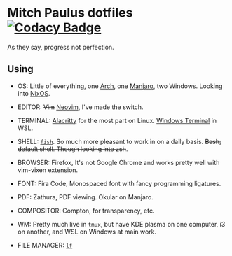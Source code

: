 # Mitch Paulus dotfiles [![Codacy Badge](https://api.codacy.com/project/badge/Grade/d50e331067be47ab8246b76686ff17c8)](https://www.codacy.com/manual/mitchpaulus/dotfiles?utm_source=github.com&amp;utm_medium=referral&amp;utm_content=mitchpaulus/dotfiles&amp;utm_campaign=Badge_Grade)

As they say, progress not perfection.

## Using

* OS: Little of everything, one [Arch](https://archlinux.org/),
  one [Manjaro](https://manjaro.org/), two Windows.
  Looking into [NixOS](https://nixos.org/).

* EDITOR: ~~Vim~~ [Neovim](https://neovim.io), I've made the switch.

* TERMINAL: [Alacritty](https://github.com/alacritty/alacritty) for the most part on Linux.
  [Windows Terminal](https://github.com/Microsoft/Terminal) in WSL.

* SHELL: [`fish`](https://fishshell.com/). So much more pleasant to work in on a daily basis.
  ~~Bash, default shell. Though looking into zsh~~.

* BROWSER: Firefox, It's not Google Chrome and works pretty well with vim-vixen extension.

* FONT: Fira Code, Monospaced font with fancy programming ligatures.

* PDF: Zathura, PDF viewing. Okular on Manjaro.

* COMPOSITOR: Compton, for transparency, etc.

* WM: Pretty much live in `tmux`, but have KDE plasma on one computer, i3 on another, and WSL on Windows at main work.

* FILE MANAGER: [`lf`](https://github.com/gokcehan/lf)
